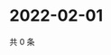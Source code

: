 # 2022-02-01

共 0 条

<!-- BEGIN WEIBO -->
<!-- 最后更新时间 Tue Feb 01 2022 18:15:21 GMT+0800 (China Standard Time) -->

<!-- END WEIBO -->

